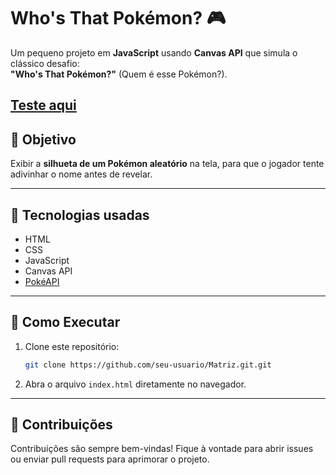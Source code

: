 # Who's That Pokémon? 🎮

Um pequeno projeto em **JavaScript** usando **Canvas API** que simula o clássico desafio:  
**"Who's That Pokémon?"** (Quem é esse Pokémon?).

**[Teste aqui](https://gabrielsantos15.github.io/Whos-that-pokemon/)**
---

## 🎯 Objetivo

Exibir a **silhueta de um Pokémon aleatório** na tela, para que o jogador tente adivinhar o nome antes de revelar.

---

## 🚀 Tecnologias usadas

- HTML
- CSS
- JavaScript
- Canvas API
- [PokéAPI](https://pokeapi.co/)

---

## 🔧 **Como Executar**  
1. Clone este repositório:  
   ```bash
   git clone https://github.com/seu-usuario/Matriz.git.git
2. Abra o arquivo `index.html` diretamente no navegador.  
---

## 🤝 **Contribuições**  
Contribuições são sempre bem-vindas! Fique à vontade para abrir issues ou enviar pull requests para aprimorar o projeto.  
